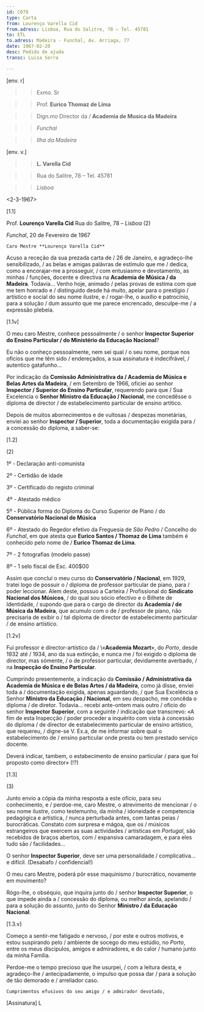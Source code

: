 ```yaml
---
id: C079
type: Carta
from: Lourenço Varella Cid
from.adress: Lisboa, Rua do Salitre, 78 – Tel. 45781
to: ETL
to.adress: Madeira - Funchal, Av. Arriaga, 77
date: 1967-02-20
desc: Pedido de ajuda
transc: Luisa Serra

---
```


[env. r]

>> Exmo. Sr

>> Prof. **Eurico Thomaz de Lima**

>> Dign.mo Director da / **Academia de Musica da Madeira**

>> *Funchal*

>> *Ilha da Madeira*

[env. v.]

>> **L. Varella Cid**

>> Rua do Salitre, 78 – Tel. 45781

>> *Lisboa* 

<2-3-1967> 

[1.1]

Prof. **Lourenço Varella Cid**
Rua do Salitre, 78 – *Lisboa* (2)

*Funchal*, 20 de Fevereiro de 1967

    Caro Mestre **Lourenço Varella Cid**

Acuso a receção da sua prezada carta de / 26 de Janeiro, e agradeço-lhe sensibilizado, / 
as belas e amigas palávras de estímulo que me / dedica, como a encorajar-me a prosseguir, / 
com entusiasmo e devotamento, as minhas / funções, docente e directiva na **Academia de Música / da Madeira**.
Todavia… Venho hoje, animado / pelas provas de estima com que me tem honrado e / 
distinguido desde há muito, apelar para o prestígio / artístico e social do seu nome ilustre, e / 
rogar-lhe, o auxílio e patrocínio, para a solução / dum assunto que me parece encrencado, desculpe-me / 
a expressão plebeia.

[1.1v]

O meu caro Mestre, conhece pessoalmente / o senhor **Inspector Superior do Ensino Particular / do Ministério da Educação Nacional**?

Eu não o conheço pessoalmente, nem sei qual / o seu nome, porque nos oficios que me têm sido / endereçados, a sua assinatura é indecifrável, / autentico gatafunho…

Por indicação da **Comissão Administrativa da / Academia de Música e Belas Artes da Madeira**, / em Setembro de 1966, oficiei ao senhor **Inspector / Superior do Ensino Particular**, requerendo para que / 
Sua Excelencia o **Senhor Ministro da Educação / Nacional**, me concedêsse o diploma de director / de estabelecimento particular de ensino artítico. 

Depois de muitos aborrecimentos e de vultosas / despezas monetárias, enviei ao senhor **Inspector / Superior**, toda a documentação exigida para / a concessão do diploma, a saber-se:

[1.2]

(2)

1º - Declaração anti-comunista

2º - Certidão de idade

3º - Certificado do registo criminal

4º - Atestado médico

5º - Pública forma do Diploma do Curso Superior de Piano / do **Conservatório Nacional de Música**

6º - Atestado do Regedor efetivo da Freguesia de *São Pedro* / Concelho do *Funchal*, em que atesta que **Eurico Santos / Thomaz de Lima** também é conhecido pelo nome de / **Eurico Thomaz de Lima**.

7º - 2 fotografias (modelo passe)

8º - 1 selo fiscal de Esc. 400$00 

Assim que concluí o meu curso do **Conservatório / Nacional**, em 1929, tratei logo  de possuir o / diploma de professor particular de piano, para / poder leccionar. Alem deste, possuo a Carteira / Profissional do **Sindicato Nacional dos Músicos**, / do qual sou sócio efectivo e o Bilhete de Identidade, / supondo que para o cargo de director da **Academia / de Música da Madeira**, que acumulo com o de / professor de piano, não precisaria de exibir o / tal diploma de director de estabelecimento particular / de ensino artístico.

[1.2v]

Fui professor e director-artístico da / \«**Academia Mozart**», do *Porto*, desde 1932 até / 1934, ano da sua extinção, e nunca me / foi exigido o diploma de director, mas sómente, / o de professor particular, devidamente averbado, / na **Inspecção do Ensino Particular**.

Cumprindo presentemente, a indicação da **Comissão / Administrativa da Academia de Música e de Belas Artes / da Madeira**, como já disse, enviei toda a / documentação exigida, apenas aguardando, / que Sua Excelência o Senhor **Ministro da Educação / Nacional**, em seu despacho, me concêda o diploma / de diretor. Todavia… recebi ante-ontem mais outro / oficio do senhor **Inspector Superior**, com a seguinte / indicação que transcrevo: «A fim de esta Inspecção / poder proceder a inquérito com vista à concessão do diploma / de director de estabelecimento particular de ensino artístico, que requereu, / digne-se V. Ex.a, de me informar sobre qual o estabelecimento de / ensino particular onde presta ou tem prestado serviço docente.

Deverá indicar, tambem, o estabecimento de ensino particular / para que foi proposto como director» (!?)

[1.3]

(3)

Junto envio a cópia da minha resposta a este ofício, para seu conhecimento, e / perdoe-me, caro Mestre, o atrevimento de mencionar / o seu nome ilustre, como testemunho, da minha / idoneidade e competencia pedagógica e artística, / nunca perturbada antes, com tantas peias / burocráticas. Constato com surpresa e mágoa, que os / músicos estrangeiros que exercem as suas actividades / artísticas em *Portugal*, são recebidos de braços abertos, com / expansiva camaradagem, e para eles tudo são / facilidades…

O senhor **Inspector Superior**, deve ser uma personalidade / complicativa… e difícil. (Desabafo / confidencial!) 

O meu caro Mestre, poderá pôr esse maquinismo / burocrático, novamente em movimento?

Rógo-lhe, o obséquio, que inquira junto do / senhor **Inspector Superior**, o que impede ainda a / concessão do diploma, ou melhor ainda, apelando / para a solução do assunto, junto do Senhor **Ministro / da Educação Nacional**.

[1.3.v]

Começo a sentir-me fatigado e nervoso, / por este e outros motivos, e estou suspirando  pelo / ambiente de  socego do meu estúdio, no *Porto*, entre os meus díscipulos, amigos e admiradores, e do calor / humano junto da minha Família.

Perdoe-me o tempo precioso que lhe usurpei, / com a leitura desta, e agradeço-lhe / antecipadamente, o impulso que possa dar / para a solução de tão demorado e / arreliador caso.

    Cumprimentos efusivos do seu amigo / e admirador devotado,
[Assinatura] L
